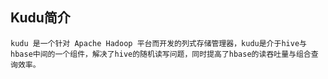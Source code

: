 ## Kudu简介
    kudu 是一个针对 Apache Hadoop 平台而开发的列式存储管理器，kudu是介于hive与hbase中间的一个组件，解决了hive的随机读写问题，同时提高了hbase的读吞吐量与组合查询效率。

### 